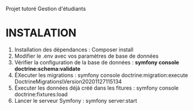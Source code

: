Projet tutoré Gestion d'étudiants

INSTALATION
=====================

1. Installation des dépendances : Composer install
2. Modifier le .env avec vos paramètres de base de données
3. Vérifier la configuration de la base de données : <b>symfony console doctrine:schema:validate</b>
4. ÉXecuter les migrations : symfony console doctrine:migration:execute DoctrineMigrations\Version20201127115134 
5. Éxecuter les données déjà créé dans les fitures : symfony console doctrine:fixtures:load
6. Lancer le serveur Symfony : symfony server:start